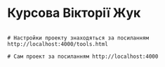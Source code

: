 # Курсова Вікторії Жук
```

# Настройки проекту знаходяться за посиланням http://localhost:4000/tools.html

# Сам проект за посиланням http://localhost:4000
